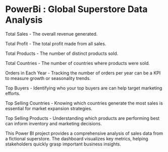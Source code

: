 # PowerBi : Global Superstore Data Analysis

Total Sales - The overall revenue generated.

Total Profit - The total profit made from all sales.

Total Products - The number of distinct products sold.

Total Countries - The number of countries where products were sold.

Orders in Each Year - Tracking the number of orders per year can be a KPI to measure growth or seasonality trends.

Top Buyers - Identifying who your top buyers are can help target marketing efforts.

Top Selling Countries - Knowing which countries generate the most sales is essential for market expansion strategies.

Top Selling Products - Understanding which products are performing best can inform inventory and marketing decisions.



This Power BI project provides a comprehensive analysis of sales data from a fictional superstore. The dashboard visualizes key metrics, helping stakeholders quickly grasp important business insights.
